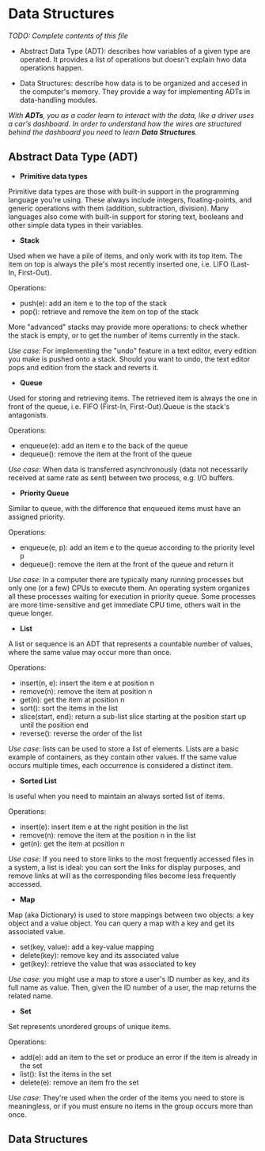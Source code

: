 # Data Structures

*TODO: Complete contents of this file*

- Abstract Data Type (ADT): describes how variables of a given type are operated. It provides a list 
of operations but doesn't explain hwo data operations happen. 

- Data Structures: describe how data is to be organized and accesed in the computer's memory. 
They provide a way for implementing ADTs in data-handling modules.

*With **ADTs**, you as a coder learn to interact with the data, like a driver uses a car's dashboard. In order
to understand how the wires are structured behind the dashboard you need to learn **Data Structures**.*


## Abstract Data Type (ADT)

* **Primitive data types**

Primitive data types are those with built-in support in the programming language you're
using. These always include integers, floating-points, and generic operations with them
(addition, subtraction, division). Many languages also come with built-in support for
storing text, booleans and other simple data types in their variables.

* **Stack**

Used when we have a pile of items, and only work with its top item. The item on top is
always the pile's most recently inserted one, i.e. LIFO (Last-In, First-Out).

Operations:
  
  - push(e): add an item e to the top of the stack
  - pop(): retrieve and remove the item on top of the stack

More "advanced" stacks may provide more operations: to check whether the stack is empty,
or to get the number of items currently in the stack.
 
*Use case:* For implementing the "undo" feature in a text editor, every edition you make
is pushed onto a stack. Should you want to undo, the text editor pops and edition from the
stack and reverts it.


* **Queue**


Used for storing and retrieving items. The retrieved item is always the one in front of the
queue, i.e. FIFO (First-In, First-Out).Queue is the stack's antagonists.

Operations:

  - enqueue(e): add an item e to the back of the queue
  - dequeue(): remove the item at the front of the queue

*Use case:* When data is transferred asynchronously (data not necessarily received at same
rate as sent) between two process, e.g. I/O buffers.


* **Priority Queue**

Similar to queue, with the difference that enqueued items must have an assigned priority.

Operations:

  - enqueue(e, p): add an item e to the queue according to the priority level p
  - dequeue(): remove the item at the front of the queue and return it

*Use case:* In a computer there are typically many running processes but only one (or a
few) CPUs to execute them. An operating system organizes all these processes waiting for
execution in priority queue. Some processes are more time-sensitive and get immediate CPU
time, others wait in the queue longer.

* **List**

A list or sequence is an ADT that represents a countable number of values, where the same
value may occur more than once.

Operations:

  - insert(n, e): insert the item e at position n
  - remove(n): remove the item at position n
  - get(n): get the item at position n
  - sort(): sort the items in the list
  - slice(start, end): return a sub-list slice starting at the position start up until
    the position end
  - reverse(): reverse the order of the list

*Use case:* lists can be used to store a list of elements. Lists are a basic example of
containers, as they contain other values. If the same value occurs multiple times, each
occurrence is considered a distinct item.

* **Sorted List**

Is useful when you need to maintain an always sorted list of items.

Operations: 

  - insert(e): insert item e at the right position in the list
  - remove(n): remove the item at the position n in the list
  - get(n): get the item at position n

*Use case:* If you need to store links to the most frequently accessed files in a system,
a list is ideal: you can sort the links for display purposes, and remove links at will as
the corresponding files become less frequently accessed.

* **Map**

Map (aka Dictionary) is used to store mappings between two objects: a key object and a
value object. You can query a map with a key and get its associated value.

  - set(key, value): add a key-value mapping
  - delete(key): remove key and its associated value
  - get(key): retrieve the value that was associated to key

*Use case:* you might use a map to store a user's ID number as key, and its full name as
value. Then, given the ID number of a user, the map returns the related name.

* **Set**

Set represents unordered groups of unique items.

Operations:

  - add(e): add an item to the set or produce an error if the item is already in the set
  - list(): list the items in the set
  - delete(e): remove an item fro the set

*Use case:* They're used when the order of the items you need to store is meaningless,
or if you must ensure no items in the group occurs more than once.


## Data Structures

